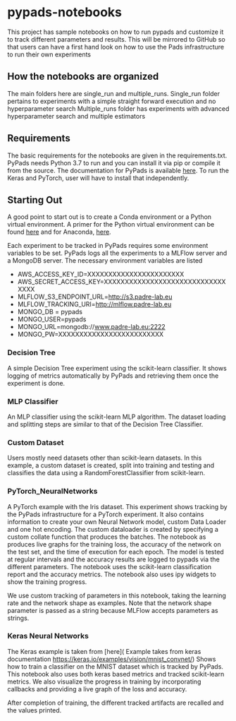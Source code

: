 # pypads-notebooks

This project has sample notebooks on how to run pypads and customize it to track different parameters and results. 
This will be mirrored to GitHub so that users can have a first hand look on how to use the Pads infrastructure to run their own experiments

## How the notebooks are organized
The main folders here are single_run and multiple_runs. 
Single_run folder pertains to experiments with a simple straight forward execution and no hyperparameter search
Multiple_runs folder has experiments with advanced hyperparameter search and multiple estimators

## Requirements
The basic requirements for the notebooks are given in the requirements.txt.
PyPads needs Python 3.7 to run and you can install it via pip or compile it from the source.
The documentation for PyPads is available [here](https://pypads.readthedocs.io/en/latest/).
To run the Keras and PyTorch, user will have to install that independently.

## Starting Out
A good point to start out is to create a Conda environment or a Python virtual environment.
A primer for the Python virtual environment can be found 
[here](https://realpython.com/python-virtual-environments-a-primer/) and for Anaconda,
[here](https://towardsdatascience.com/getting-started-with-python-environments-using-conda-32e9f2779307).

Each experiment to be tracked in PyPads requires some environment variables to be set.
PyPads logs all the experiments to a MLFlow server and a MongoDB server. The necessary environment variables are listed
- AWS_ACCESS_KEY_ID=XXXXXXXXXXXXXXXXXXXXXXX
- AWS_SECRET_ACCESS_KEY=XXXXXXXXXXXXXXXXXXXXXXXXXXXXXXXXX
- MLFLOW_S3_ENDPOINT_URL=http://s3.padre-lab.eu
- MLFLOW_TRACKING_URI=http://mlflow.padre-lab.eu
- MONGO_DB = pypads
- MONGO_USER=pypads
- MONGO_URL=mongodb://www.padre-lab.eu:2222
- MONGO_PW=XXXXXXXXXXXXXXXXXXXXXXXXX
 
### Decision Tree
A simple Decision Tree experiment using the scikit-learn classifier. It shows logging of metrics 
automatically by PyPads and retrieving them once the experiment is done. 

### MLP Classifier
An MLP classifier using the scikit-learn MLP algorithm. The dataset loading and splitting steps are similar to that of the 
Decision Tree Classifier.

### Custom Dataset
Users mostly need datasets other than scikit-learn datasets. In this example, a custom dataset is created, split into 
training and testing and classifies the data using a RandomForestClassifier from scikit-learn.

### PyTorch_NeuralNetworks
A PyTorch example with the Iris dataset. This experiment shows tracking by the PyPads infrastructure for a PyTorch experiment.
It also contains information to create your own Neural Network model, custom Data Loader and one hot encoding.
The custom dataloader is created by specifying a custom collate function that produces the batches.
The notebook as produces live graphs for the training loss, the accuracy of the network on the test set, and the time of execution for each epoch.
The model is tested at regular intervals and the accuracy results are logged to pypads via the different parameters.
The notebook uses the scikit-learn classification report and the accuracy metrics.
The notebook also uses ipy widgets to show the training progress.

We use custom tracking of parameters in this notebook, taking the learning rate and the network shape as examples.
Note that the network shape parameter is passed as a string because MLFlow accepts parameters as strings.

### Keras Neural Networks
The Keras example is taken from [here]( Example takes from keras documentation https://keras.io/examples/vision/mnist_convnet/)
Shows how to train a classifier on the MNIST dataset which is tracked by PyPads.
This notebook also uses both keras based metrics and tracked scikit-learn metrics.
We also visualize the progress in training by incorporating callbacks and providing a live graph of the loss and accuracy.

After completion of training, the different tracked artifacts are recalled and the values printed.